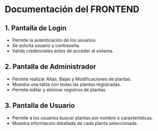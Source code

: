 # Documentación del FRONTEND

## 1. Pantalla de Login
- Permite la autenticación de los usuarios.
- Se solicita usuario y contraseña.
- Valida credenciales antes de acceder al sistema.

## 2. Pantalla de Administrador
- Permite realizar Altas, Bajas y Modificaciones de plantas.
- Muestra una tabla con todas las plantas registradas.
- Permite editar y eliminar registros de plantas.

## 3. Pantalla de Usuario
- Permite a los usuarios buscar plantas por nombre o características.
- Muestra información detallada de cada planta seleccionada.